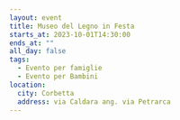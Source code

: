 ```yaml
---
layout: event
title: Museo del Legno in Festa
starts_at: 2023-10-01T14:30:00
ends_at: ""
all_day: false
tags:
  - Evento per famiglie
  - Evento per Bambini
location:
  city: Corbetta
  address: via Caldara ang. via Petrarca
---
```

